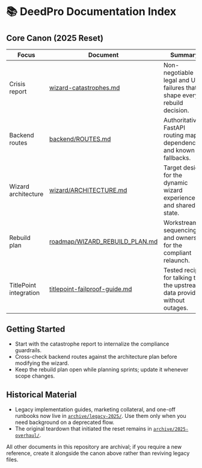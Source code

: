 # 📚 DeedPro Documentation Index

## Core Canon (2025 Reset)
| Focus | Document | Summary |
|-------|----------|---------|
| Crisis report | [wizard-catastrophes.md](./wizard-catastrophes.md) | Non-negotiable legal and UX failures that shape every rebuild decision. |
| Backend routes | [backend/ROUTES.md](./backend/ROUTES.md) | Authoritative FastAPI routing map, dependencies, and known fallbacks. |
| Wizard architecture | [wizard/ARCHITECTURE.md](./wizard/ARCHITECTURE.md) | Target design for the dynamic wizard experience and shared state. |
| Rebuild plan | [roadmap/WIZARD_REBUILD_PLAN.md](./roadmap/WIZARD_REBUILD_PLAN.md) | Workstream sequencing and ownership for the compliant relaunch. |
| TitlePoint integration | [titlepoint-failproof-guide.md](./titlepoint-failproof-guide.md) | Tested recipe for talking to the upstream data provider without outages. |

## Getting Started
- Start with the catastrophe report to internalize the compliance guardrails.
- Cross-check backend routes against the architecture plan before modifying the wizard.
- Keep the rebuild plan open while planning sprints; update it whenever scope changes.

## Historical Material
- Legacy implementation guides, marketing collateral, and one-off runbooks now live in [`archive/legacy-2025/`](./archive/legacy-2025/). Use them only when you need background on a deprecated flow.
- The original teardown that initiated the reset remains in [`archive/2025-overhaul/`](./archive/2025-overhaul/).

All other documents in this repository are archival; if you require a new reference, create it alongside the canon above rather than reviving legacy files.
